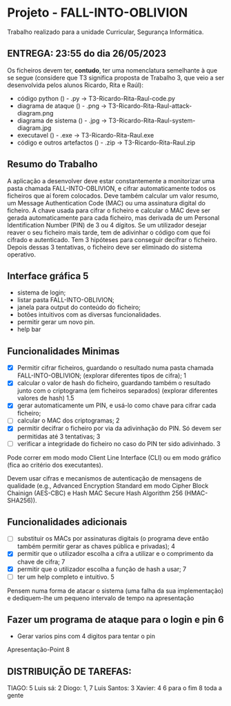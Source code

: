 # Projeto - FALL-INTO-OBLIVION
Trabalho realizado para a unidade Curricular, Segurança Informática.

## ENTREGA: 23:55 do dia 26/05/2023

Os ficheiros devem ter, **contudo**, ter uma nomenclatura semelhante à que se segue (considere que T3 significa proposta de Trabalho 3, que veio a ser desenvolvida pelos alunos Ricardo, Rita e Raúl):

- código python () - .py → T3-Ricardo-Rita-Raul-code.py
- diagrama de ataque () - .png → T3-Ricardo-Rita-Raul-attack-diagram.png
- diagrama de sistema () - .jpg → T3-Ricardo-Rita-Raul-system-diagram.jpg
- executavel () - .exe → T3-Ricardo-Rita-Raul.exe
- código e outros artefactos () - .zip → T3-Ricardo-Rita-Raul.zip

## Resumo do Trabalho

A aplicação a desenvolver deve estar constantemente a monitorizar uma pasta chamada FALL-INTO-OBLIVION, e cifrar automaticamente todos os ficheiros que aí forem colocados. Deve também calcular um valor resumo, um Message Authentication
Code (MAC) ou uma assinatura digital do ficheiro. A chave usada para cifrar o ficheiro e calcular o MAC deve ser gerada automaticamente para cada ficheiro, mas derivada de um Personal Identification Number (PIN) de 3 ou 4 dígitos. Se um utilizador desejar reaver o seu ficheiro mais tarde, tem de adivinhar o código com que foi cifrado e autenticado. Tem 3 hipóteses para conseguir decifrar o ficheiro. Depois dessas 3 tentativas, o ficheiro deve ser eliminado do sistema operativo.

## Interface gráfica 5
- sistema de login;
- listar pasta FALL-INTO-OBLIVION;
- janela para output do conteúdo do ficheiro;
- botões intuitivos com as diversas funcionalidades.
- permitir gerar um novo pin.
- help bar

## Funcionalidades Minimas

- [x]  Permitir cifrar ficheiros, guardando o resultado numa pasta chamada FALL-INTO-OBLIVION; (explorar diferentes tipos de cifra); 1
- [x]  calcular o valor de hash do ficheiro, guardando também o resultado junto com o criptograma (em ficheiros separados) (explorar diferentes valores de hash) 1.5
- [x]  gerar automaticamente um PIN, e usá-lo como chave para cifrar cada ficheiro;
- [ ]  calcular o MAC dos criptogramas; 2
- [x]  permitir decifrar o ficheiro por via da adivinhação do PIN. Só devem ser permitidas até 3 tentativas; 3
- [ ]  verificar a integridade do ficheiro no caso do PIN ter sido adivinhado. 3

Pode correr em modo modo Client Line Interface (CLI) ou em modo gráfico (fica ao
critério dos executantes).

Devem usar cifras e mecanismos de autenticação de mensagens de qualidade (e.g., Advanced Encryption Standard em modo Cipher Block Chainign (AES-CBC) e Hash MAC Secure Hash Algorithm 256 (HMAC-SHA256)).

## Funcionalidades adicionais

- [ ]  substituir os MACs por assinaturas digitais (o programa deve então também permitir
gerar as chaves pública e privadas); 4
- [x]  permitir que o utilizador escolha a cifra a utilizar e o comprimento da chave de cifra; 7
- [x]  permitir que o utilizador escolha a função de hash a usar; 7
- [ ]  ter um help completo e intuitivo. 5

Pensem numa forma de atacar o sistema (uma falha
da sua implementação) e dediquem-lhe um pequeno intervalo de tempo na apresentação

## Fazer um programa de ataque para o login e pin 6
* Gerar varios pins com 4 digitos para tentar o pin

Apresentação-Point 8

## DISTRIBUIÇÃO DE TAREFAS:
TIAGO: 5
Luis sá: 2
Diogo: 1, 7
Luis Santos:  3
Xavier: 4
6 para o fim
8 toda a gente